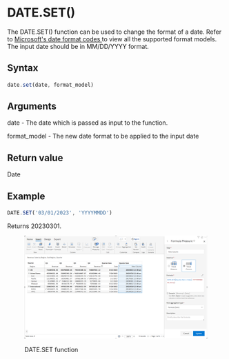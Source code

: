 # DATE.SET()

The DATE.SET() function can be used to change the format of a date. Refer to [Microsoft's date format codes ](https://learn.microsoft.com/en-us/system-center/orchestrator/standard-activities/format-date-time?view=sc-orch-2022)to view all the supported format models. The input date should be in MM/DD/YYYY format.

## Syntax

```javascript
date.set(date, format_model)
```

## Arguments

date - The date which is passed as input to the function.&#x20;

format\_model - The new date format to be applied to the input date

## Return value

Date

## Example

```javascript
DATE.SET('03/01/2023', 'YYYYMMDD')
```

Returns 20230301.

<figure><img src="../../.gitbook/assets/image (176).png" alt=""><figcaption><p>DATE.SET function</p></figcaption></figure>

